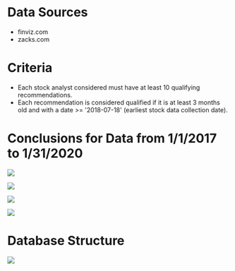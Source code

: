 # Data Sources
* finviz.com  
* zacks.com

# Criteria
* Each stock analyst considered must have at least 10 qualifying recommendations.
* Each recommendation is considered qualified if it is at least 3 months old and with a date >= '2018-07-18' (earliest stock data collection date).

# Conclusions for Data from 1/1/2017 to 1/31/2020
![](https://i.imgur.com/B6I1dU0.png)


![](https://i.imgur.com/6odevJK.png)


![](https://i.imgur.com/rIWKk0y.png)


![](https://i.imgur.com/PhfRQbe.png)

# Database Structure
![](https://i.imgur.com/3dF2SjZ.png)


